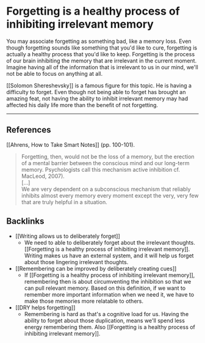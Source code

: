 # Forgetting is a healthy process of inhibiting irrelevant memory
You may associate forgetting as something bad, like a memory loss. Even though forgetting sounds like something that you'd like to cure, forgetting is actually a healthy process that you'd like to keep. Forgetting is the process of our brain inhibiting the memory that are irrelevant in the current moment. Imagine having all of the information that is irrelevant to us in our mind, we'll not be able to focus on anything at all.

[[Solomon Shereshevsky]] is a famous figure for this topic. He is having a difficulty to forget. Even though not being able to forget has brought an amazing feat, not having the ability to inhibit irrelevant memory may had affected his daily life more than the benefit of not forgetting.

- - -
## References
[[Ahrens, How to Take Smart Notes]] (pp. 100-101).
> Forgetting, then, would not be the loss of a memory, but the erection of a mental barrier between the conscious mind and our long-term memory. Psychologists call this mechanism active inhibition cf. MacLeod, 2007).  
> [...]  
> We are very dependent on a subconscious mechanism that reliably inhibits almost every memory every moment except the very, very few that are truly helpful in a situation.

## Backlinks
* [[Writing allows us to deliberately forget]]
	* We need to able to deliberately forget about the irrelevant thoughts. [[Forgetting is a healthy process of inhibiting irrelevant memory]]. Writing makes us have an external system, and it will help us forget about those lingering irrelevant thoughts.
* [[Remembering can be improved by deliberately creating cues]]
	* If [[Forgetting is a healthy process of inhibiting irrelevant memory]], remembering then is about circumventing the inhibition so that we can pull relevant memory. Based on this definition, if we want to remember more important information when we need it, we have to make those memories more relatable to others.
* [[DRY helps forgetting]]
	* Remembering is hard as that's a cognitive load for us. Having the ability to forget about those duplication, means we'll spend less energy remembering them. Also [[Forgetting is a healthy process of inhibiting irrelevant memory]]. 

<!-- #evergreen #memory -->

<!-- {BearID:7F1DDFC8-1407-482E-961B-C44634D1AFE6-44697-000027EDBFD7E457} -->
